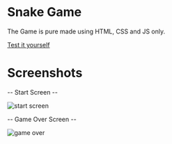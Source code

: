 # Snake Game
 The Game is pure made using HTML, CSS and JS only.

 [Test it yourself](https://shrejashekhar.github.io/Snake-Game/)
 
# Screenshots

  -- Start Screen --
  
   ![start screen](https://user-images.githubusercontent.com/129970255/230886083-3e5c2e57-3921-4a70-b666-64ae7ccebd8e.jpg)
   
  -- Game Over Screen --
  
   ![game over](https://user-images.githubusercontent.com/129970255/230886137-2eac071b-25f4-446d-a27c-72d1dca9df22.jpg)
  
